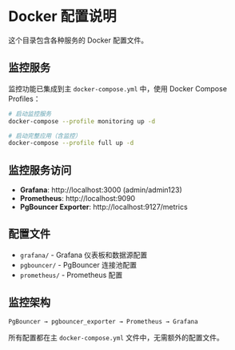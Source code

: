# Docker 配置说明

这个目录包含各种服务的 Docker 配置文件。

## 监控服务

监控功能已集成到主 `docker-compose.yml` 中，使用 Docker Compose Profiles：

```bash
# 启动监控服务
docker-compose --profile monitoring up -d

# 启动完整应用（含监控）
docker-compose --profile full up -d
```

## 监控服务访问

- **Grafana**: http://localhost:3000 (admin/admin123)
- **Prometheus**: http://localhost:9090
- **PgBouncer Exporter**: http://localhost:9127/metrics

## 配置文件

- `grafana/` - Grafana 仪表板和数据源配置
- `pgbouncer/` - PgBouncer 连接池配置
- `prometheus/` - Prometheus 配置

## 监控架构

```
PgBouncer → pgbouncer_exporter → Prometheus → Grafana
```

所有配置都在主 `docker-compose.yml` 文件中，无需额外的配置文件。
